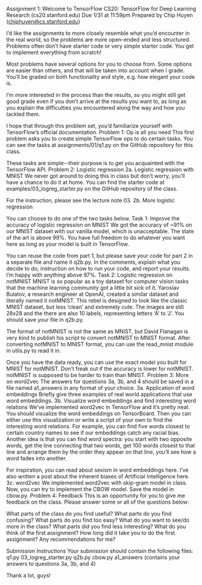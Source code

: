 Assignment 1: Welcome to TensorFlow
CS20: TensorFlow for Deep Learning Research (cs20.stanford.edu)
Due 1/31 at 11:59pm
Prepared by Chip Huyen (chiphuyen@cs.stanford.edu)

I’d like the assignments to more closely resemble what you’d encounter in the real world, so the problems are more open-ended and less structured. Problems often don’t have starter code or very simple starter code. You get to implement everything from scratch!

Most problems have several options for you to choose from. Some options are easier than others, and that will be taken into account when I grade. You’ll be graded on both functionality and style, e.g. how elegant your code is.

I’m more interested in the process than the results, so you might still get good grade even if you don’t arrive at the results you want to, as long as you explain the difficulties you encountered along the way and how you tackled them.

I hope that through this problem set, you’d familiarize yourself with TensorFlow’s official documentation.
Problem 1: Op is all you need
This first problem asks you to create simple TensorFlow ops to do certain tasks. You can see the tasks at assignments/01/q1.py on the GitHub repository for this class.

These tasks are simple--their purpose is to get you acquainted with the TensorFlow API.
Problem 2: Logistic regression
2a. Logistic regression with MNIST
We never got around to doing this in class but don’t worry, you’ll have a chance to do it at home. You can find the starter code at examples/03_logreg_starter.py on the GitHub repository of the class.

For the instruction, please see the lecture note 03.
2b. More logistic regression

You can choose to do one of the two tasks below.
Task 1: Improve the accuracy of logistic regression on MNIST
We got the accuracy of ~91% on our MNIST dataset with our vanilla model, which is unacceptable. The state of the art is above 99%. You have full freedom to do whatever you want here as long as your model is built in TensorFlow.

You can reuse the code from part 1, but please save your code for part 2 in a separate file and name it q2b.py. In the comments, explain what you decide to do, instruction on how to run your code, and report your results. I’m happy with anything above 97%.
Task 2: Logistic regression on notMNIST
MNIST is so popular as a toy dataset for computer vision tasks that the machine learning community got a little bit sick of it. Yaroslav Bulatov, a research engineer at OpenAI, created a similar dataset and literally named it notMNIST. This rebel is designed to look like the classic MNIST dataset, but less ‘clean’ and extremely cute. The images are still 28x28 and the there are also 10 labels, representing letters ‘A’ to ‘J’. You should save your file in q2b.py.




The format of notMNIST is not the same as MNIST, but David Flanagan is very kind to publish his script to convert notMNIST to MNIST format. After converting notMNIST to MNIST format, you can use the read_mnist module in utils.py to read it in.

Once you have the data ready, you can use the exact model you built for MNIST for notMNIST. Don’t freak out if the accuracy is lower for notMNIST. notMNIST is supposed to be harder to train than MNIST.
Problem 3: More on word2vec
The answers for questions 3a, 3b, and 4 should be saved in a file named a1_answers in any format of your choice.
3a. Application of word embeddings
Briefly give three examples of real world applications that use word embeddings.
3b. Visualize word embeddings and find interesting word relations
We’ve implemented word2vec in TensorFlow and it’s pretty neat. You should visualize the word embeddings on TensorBoard. Then you can either use this visualization or write a script of your own to find the interesting word relations. For example, you can find five words closest to certain country names to see if our embeddings catch any racial bias. Another idea is that you can find word spectra: you start with two opposite words, get the line connecting that two words, get 100 words closest to that line and arrange them by the order they appear on that line, you’ll see how a word fades into another.

For inspiration, you can read about sexism in word embeddings here. I’ve also written a post about the inherent biases of Artificial Intelligence here.
3c. word2vec
We implemented word2vec with skip-gram model in class. Now, you can try to  implement the CBOW model. Save the model in cbow.py.
Problem 4: Feedback
This is an opportunity for you to give me feedback on the class. Please answer some or all of the questions below:

What parts of the class do you find useful?
What parts do you find confusing?
What parts do you find too easy?
What do you want to see/do more in the class?
What parts did you find less interesting?
What do you think of the first assignment?
How long did it take you to do the first assignment?
Any recommendations for me?

Submission Instructions
Your submission should contain the following files:
q1.py
03_logreg_starter.py
q2b.py
cbow.py
a1_answers (contains your answers to questions 3a, 3b, and 4)

Thank a lot, guys!

